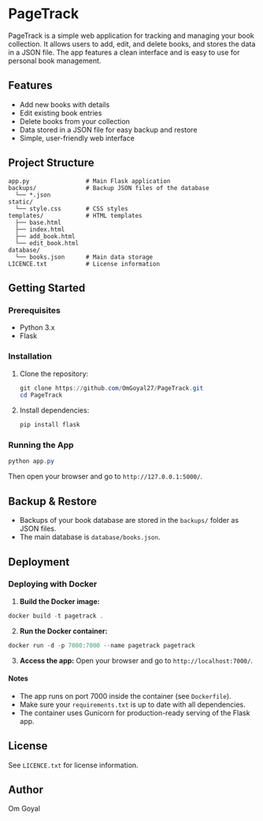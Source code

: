 # PageTrack

PageTrack is a simple web application for tracking and managing your book collection. It allows users to add, edit, and delete books, and stores the data in a JSON file. The app features a clean interface and is easy to use for personal book management.

## Features
- Add new books with details
- Edit existing book entries
- Delete books from your collection
- Data stored in a JSON file for easy backup and restore
- Simple, user-friendly web interface

## Project Structure
```
app.py                # Main Flask application
backups/              # Backup JSON files of the database
  └── *.json
static/
  └── style.css       # CSS styles
templates/            # HTML templates
  ├── base.html
  ├── index.html
  ├── add_book.html
  └── edit_book.html
database/
  └── books.json      # Main data storage
LICENCE.txt           # License information
```

## Getting Started

### Prerequisites
- Python 3.x
- Flask

### Installation
1. Clone the repository:
   ```powershell
   git clone https://github.com/OmGoyal27/PageTrack.git
   cd PageTrack
   ```
2. Install dependencies:
   ```powershell
   pip install flask
   ```

### Running the App
```powershell
python app.py
```
Then open your browser and go to `http://127.0.0.1:5000/`.

## Backup & Restore
- Backups of your book database are stored in the `backups/` folder as JSON files.
- The main database is `database/books.json`.


## Deployment

### Deploying with Docker

1. **Build the Docker image:**
  ```powershell
  docker build -t pagetrack .
  ```

2. **Run the Docker container:**
  ```powershell
  docker run -d -p 7000:7000 --name pagetrack pagetrack
  ```

3. **Access the app:**
  Open your browser and go to `http://localhost:7000/`.

#### Notes
- The app runs on port 7000 inside the container (see `Dockerfile`).
- Make sure your `requirements.txt` is up to date with all dependencies.
- The container uses Gunicorn for production-ready serving of the Flask app.

## License
See `LICENCE.txt` for license information.

## Author
Om Goyal